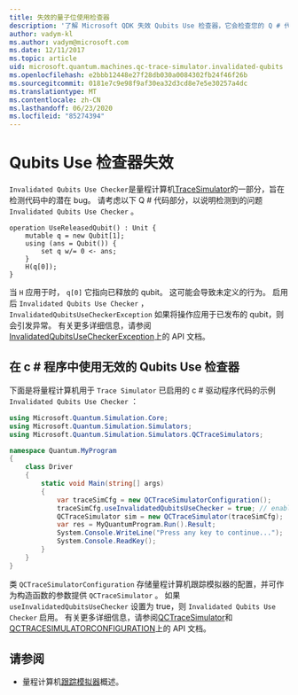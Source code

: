 ```yaml
---
title: 失效的量子位使用检查器
description: '了解 Microsoft QDK 失效 Qubits Use 检查器，它会检查您的 Q # 代码中是否有可能无效的 Qubits。'
author: vadym-kl
ms.author: vadym@microsoft.com
ms.date: 12/11/2017
ms.topic: article
uid: microsoft.quantum.machines.qc-trace-simulator.invalidated-qubits
ms.openlocfilehash: e2bbb12448e27f28db030a0084302fb24f46f26b
ms.sourcegitcommit: 0181e7c9e98f9af30ea32d3cd8e7e5e30257a4dc
ms.translationtype: MT
ms.contentlocale: zh-CN
ms.lasthandoff: 06/23/2020
ms.locfileid: "85274394"
---
```

# <a name="invalidated-qubits-use-checker"></a>Qubits Use 检查器失效

`Invalidated Qubits Use Checker`是量程计算机[TraceSimulator](xref:microsoft.quantum.machines.qc-trace-simulator.intro)的一部分，旨在检测代码中的潜在 bug。 请考虑以下 Q # 代码部分，以说明检测到的问题 `Invalidated Qubits Use Checker` 。

```qsharp
operation UseReleasedQubit() : Unit {
    mutable q = new Qubit[1];
    using (ans = Qubit()) {
        set q w/= 0 <- ans;
    }
    H(q[0]);
}
```

当 `H` 应用于时， `q[0]` 它指向已释放的 qubit。 这可能会导致未定义的行为。 启用后 `Invalidated Qubits Use Checker` ， `InvalidatedQubitsUseCheckerException` 如果将操作应用于已发布的 qubit，则会引发异常。 有关更多详细信息，请参阅[InvalidatedQubitsUseCheckerException](https://docs.microsoft.com/dotnet/api/Microsoft.Quantum.Simulation.Simulators.QCTraceSimulators.InvalidatedQubitsUseCheckerException)上的 API 文档。

## <a name="using-the-invalidated-qubits-use-checker-in-your-c-program"></a>在 c # 程序中使用无效的 Qubits Use 检查器

下面是将量程计算机用于 `Trace
Simulator` 已启用的 c # 驱动程序代码的示例 `Invalidated Qubits Use Checker` ： 

```csharp
using Microsoft.Quantum.Simulation.Core;
using Microsoft.Quantum.Simulation.Simulators;
using Microsoft.Quantum.Simulation.Simulators.QCTraceSimulators;

namespace Quantum.MyProgram
{
    class Driver
    {
        static void Main(string[] args)
        {
            var traceSimCfg = new QCTraceSimulatorConfiguration();
            traceSimCfg.useInvalidatedQubitsUseChecker = true; // enables useInvalidatedQubitsUseChecker
            QCTraceSimulator sim = new QCTraceSimulator(traceSimCfg);
            var res = MyQuantumProgram.Run().Result;
            System.Console.WriteLine("Press any key to continue...");
            System.Console.ReadKey();
        }
    }
}
```

类 `QCTraceSimulatorConfiguration` 存储量程计算机跟踪模拟器的配置，并可作为构造函数的参数提供 `QCTraceSimulator` 。 如果 `useInvalidatedQubitsUseChecker` 设置为 true，则 `Invalidated Qubits Use Checker` 启用。 有关更多详细信息，请参阅[QCTraceSimulator](https://docs.microsoft.com/dotnet/api/Microsoft.Quantum.Simulation.Simulators.QCTraceSimulators.QCTraceSimulator)和[QCTRACESIMULATORCONFIGURATION](https://docs.microsoft.com/dotnet/api/Microsoft.Quantum.Simulation.Simulators.QCTraceSimulators.QCTraceSimulatorConfiguration)上的 API 文档。

## <a name="see-also"></a>请参阅 ##

- 量程计算机[跟踪模拟器](xref:microsoft.quantum.machines.qc-trace-simulator.intro)概述。
